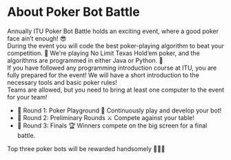 # About Poker Bot Battle

Annually ITU Poker Bot Battle holds an exciting event, where a good poker face ain’t enough! 😎\
During the event you will code the best poker-playing algorithm to beat your competition. 👾 We're playing No Limit Texas Hold’em poker, and the algorithms are programmed in either Java or Python. 🐍\
If you have followed any programming introduction course at ITU, you are fully prepared for the event! We will have a short introduction to the necessary tools and basic poker rules!\
Teams are allowed, but you need to bring at least one computer to the event for your team!

- 🏁 Round 1: Poker Playground 🐣
  Continuously play and develop your bot!
- 🏁 Round 2: Preliminary Rounds ⚔️
  Compete against your table!
- 🏁 Round 3: Finals 🏆
  Winners compete on the big screen for a final battle.

Top three poker bots will be rewarded handsomely 🏅🥈🥉
